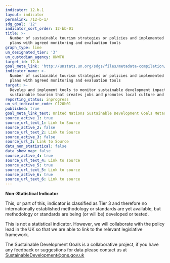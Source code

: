 ```yaml
---
indicator: 12.b.1
layout: indicator
permalink: /12-b-1/
sdg_goal: '12'
indicator_sort_order: 12-bb-01
title: >-
  Number of sustainable tourism strategies or policies and implemented action
  plans with agreed monitoring and evaluation tools
graph_type: line
un_designated_tier: '3'
un_custodian_agency: UNWTO
target_id: 12.b
goal_meta_link: 'http://unstats.un.org/sdgs/files/metadata-compilation/Metadata-Goal-12.pdf'
indicator_name: >-
  Number of sustainable tourism strategies or policies and implemented action
  plans with agreed monitoring and evaluation tools
target: >-
  Develop and implement tools to monitor sustainable development impacts for
  sustainable tourism that creates jobs and promotes local culture and products
reporting_status: inprogress
un_sd_indicator_code: C120b01
published: true
goal_meta_link_text: United Nations Sustainable Development Goals Metadata (pdf 782kB)
source_active_1: true
source_url_text_1: Link to Source
source_active_2: false
source_url_text_2: Link to Source
source_active_3: false
source_url_3: Link to Source
data_non_statistical: false
data_show_map: false
source_active_4: true
source_url_text_4: Link to source
source_active_5: true
source_url_text_5: Link to source
source_active_6: true
source_url_text_6: Link to source
---
```

**Non-Statistical Indicator**               

This, or part of this, indicator is classified as Tier 3 and therefore no internationally established methodology or standards are yet available, but methodology or standards are being (or will be) developed or tested.

This is not a statistical indicator. However, we will collaborate with the policy lead in the UK so that we are able to link to the relevant legislative framework.

The Sustainable Development Goals is a collaborative project, if you have any feedback or suggestions for data please contact us at <SustainableDevelopment@ons.gov.uk>
